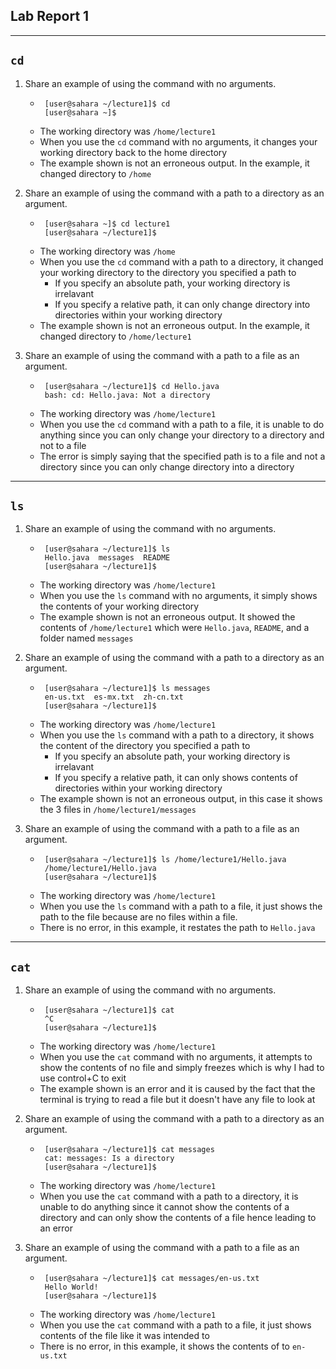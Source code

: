 ## Lab Report 1 
***
 ## `cd`
1. Share an example of using the command with no arguments.
    *  ```
        [user@sahara ~/lecture1]$ cd
        [user@sahara ~]$ 
        ``` 
    * The working directory was ```/home/lecture1```
    * When you use the `cd` command with no arguments, it changes your working directory back to the home directory
    * The example shown is not an erroneous output. In the example, it changed directory to  ```/home```

2. Share an example of using the command with a path to a directory as an argument.
    *  ```
        [user@sahara ~]$ cd lecture1
        [user@sahara ~/lecture1]$
        ``` 
    * The working directory was ```/home```
    * When you use the `cd` command with a path to a directory, it changed your working directory to the directory you specified a path to
        * If you specify an absolute path, your working directory is irrelavant
        * If you specify a relative path, it can only change directory into directories within your working directory
    * The example shown is not an erroneous output. In the example, it changed directory to  ```/home/lecture1```

3. Share an example of using the command with a path to a file as an argument.
    *  ```
        [user@sahara ~/lecture1]$ cd Hello.java
        bash: cd: Hello.java: Not a directory
        ``` 
    * The working directory was ```/home/lecture1```
    * When you use the `cd` command with a path to a file, it is unable to do anything since you can only change your directory to a directory and not to a file
    * The error is simply saying that the specified path is to a file and not a directory since you can only change directory into a directory

***
 ## `ls`
 
1. Share an example of using the command with no arguments.
    *  ```
        [user@sahara ~/lecture1]$ ls
        Hello.java  messages  README 
        [user@sahara ~/lecture1]$
        ``` 
    * The working directory was ```/home/lecture1```
    * When you use the `ls` command with no arguments, it simply shows the contents of your working directory
    * The example shown is not an erroneous output. It showed the contents of ```/home/lecture1``` which were ```Hello.java```, ```README```, and a folder named ```messages```

2. Share an example of using the command with a path to a directory as an argument.
    *  ```
        [user@sahara ~/lecture1]$ ls messages
        en-us.txt  es-mx.txt  zh-cn.txt
        [user@sahara ~/lecture1]$
        ``` 
    * The working directory was ```/home/lecture1```
    * When you use the `ls` command with a path to a directory, it shows the content of the directory you specified a path to
        * If you specify an absolute path, your working directory is irrelavant
        * If you specify a relative path, it can only shows contents of directories within your working directory
    * The example shown is not an erroneous output, in this case it shows the 3 files in ```/home/lecture1/messages```

3. Share an example of using the command with a path to a file as an argument.
    *  ```
        [user@sahara ~/lecture1]$ ls /home/lecture1/Hello.java
        /home/lecture1/Hello.java
        [user@sahara ~/lecture1]$
        ``` 
    * The working directory was ```/home/lecture1```
    * When you use the `ls` command with a path to a file, it just shows the path to the file because are no files within a file. 
    * There is no error, in this example, it restates the path to `Hello.java`
    
***
 ## `cat`
 
1. Share an example of using the command with no arguments.
    *  ```
        [user@sahara ~/lecture1]$ cat
        ^C
        [user@sahara ~/lecture1]$
        ``` 
    * The working directory was ```/home/lecture1```
    * When you use the `cat` command with no arguments, it attempts to show the contents of no file and simply freezes which is why I had to use control+C to exit
    * The example shown is an error and it is caused by the fact that the terminal is trying to read a file but it doesn't have any file to look at

2. Share an example of using the command with a path to a directory as an argument.
    *  ```
        [user@sahara ~/lecture1]$ cat messages
        cat: messages: Is a directory
        [user@sahara ~/lecture1]$
        ``` 
    * The working directory was ```/home/lecture1```
    * When you use the `cat` command with a path to a directory, it is unable to do anything since it cannot show the contents of a directory and can only show the contents of a file hence leading to an error

3. Share an example of using the command with a path to a file as an argument.
    *  ```
        [user@sahara ~/lecture1]$ cat messages/en-us.txt
        Hello World!
        [user@sahara ~/lecture1]$ 
        ``` 
    * The working directory was ```/home/lecture1```
    * When you use the `cat` command with a path to a file, it just shows contents of the file like it was intended to
    * There is no error, in this example, it shows the contents of to `en-us.txt`



